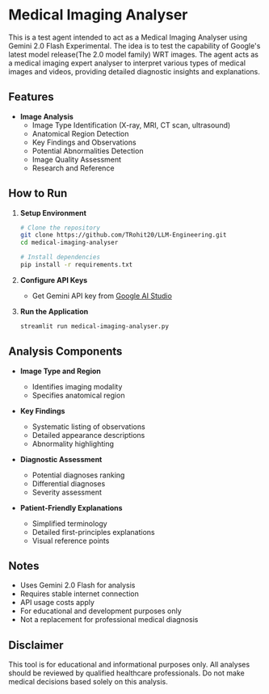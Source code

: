 # Medical Imaging Analyser

This is a test agent intended to act as a Medical Imaging Analyser using Gemini 2.0 Flash Experimental. The idea is to test the capability of Google's latest model release(The 2.0 model family) WRT images. 
The agent acts as a medical imaging expert analyser to interpret various types of medical images and videos, providing detailed diagnostic insights and explanations.

## Features

- **Image Analysis**
  - Image Type Identification (X-ray, MRI, CT scan, ultrasound)
  - Anatomical Region Detection
  - Key Findings and Observations
  - Potential Abnormalities Detection
  - Image Quality Assessment
  - Research and Reference

## How to Run

1. **Setup Environment**
   ```bash
   # Clone the repository
   git clone https://github.com/TRohit20/LLM-Engineering.git
   cd medical-imaging-analyser

   # Install dependencies
   pip install -r requirements.txt
   ```

2. **Configure API Keys**
   - Get Gemini API key from [Google AI Studio](https://aistudio.google.com)

3. **Run the Application**
   ```bash
   streamlit run medical-imaging-analyser.py
   ```

## Analysis Components

- **Image Type and Region**
  - Identifies imaging modality
  - Specifies anatomical region

- **Key Findings**
  - Systematic listing of observations
  - Detailed appearance descriptions
  - Abnormality highlighting

- **Diagnostic Assessment**
  - Potential diagnoses ranking
  - Differential diagnoses
  - Severity assessment

- **Patient-Friendly Explanations**
  - Simplified terminology
  - Detailed first-principles explanations
  - Visual reference points

## Notes

- Uses Gemini 2.0 Flash for analysis
- Requires stable internet connection
- API usage costs apply
- For educational and development purposes only
- Not a replacement for professional medical diagnosis

## Disclaimer

This tool is for educational and informational purposes only. All analyses should be reviewed by qualified healthcare professionals. Do not make medical decisions based solely on this analysis.